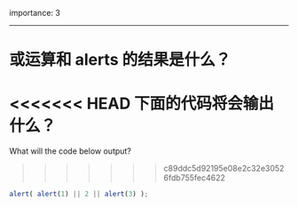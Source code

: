 importance: 3

---

# 或运算和 alerts 的结果是什么？

<<<<<<< HEAD
下面的代码将会输出什么？
=======
What will the code below output?
>>>>>>> c89ddc5d92195e08e2c32e30526fdb755fec4622

```js
alert( alert(1) || 2 || alert(3) );
```

